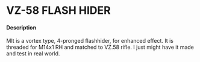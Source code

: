 # VZ-58 FLASH HIDER 

#### Description 
MIt is a vortex type, 4-pronged flashhider, for enhanced effect. It is threaded for M14x1 RH and matched to VZ.58 rifle. I just might have it made and test in real world.

